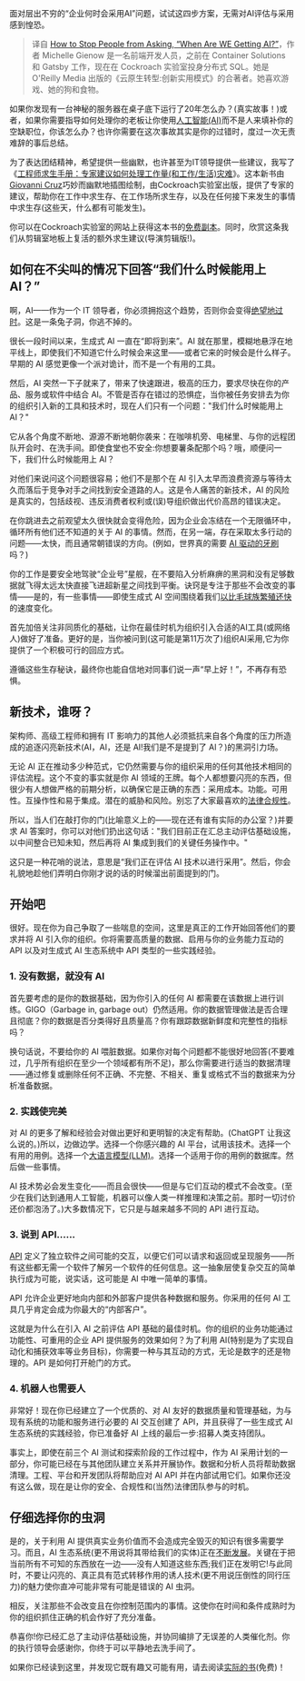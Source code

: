 <!--
title: 如何阻止人们询问：“我们何时得到AI？”
cover: https://cdn.thenewstack.io/media/2023/12/43f3bcf8-answer-ai-requests-1024x593.jpg
-->

面对层出不穷的“企业何时会采用AI”问题，试试这四步方案，无需对AI评估与采用感到惶恐。

> 译自 [How to Stop People from Asking, “When Are WE Getting AI?”](https://thenewstack.io/how-to-stop-people-from-asking-when-are-we-getting-ai/)，作者 Michelle Gienow 是一名前端开发人员，之前在 Container Solutions 和 Gatsby 工作，现在在 Cockroach 实验室投身分布式 SQL。她是 O'Reilly Media 出版的《云原生转型:创新实用模式》的合著者。她喜欢游戏、她的狗和食物。

如果你发现有一台神秘的服务器在桌子底下运行了20年怎么办？(真实故事！)或者，如果你需要指导如何处理你的老板让你使用[人工智能(AI)](https://thenewstack.io/ai/)而不是人来填补你的空缺职位，你该怎么办？也许你需要在这次事故其实是你的过错时，度过一次无责难辞的事后总结。

为了表达团结精神，希望提供一些幽默，也许甚至为IT领导提供一些建议，我写了《[工程师求生手册：专家建议如何处理工作量(和工作/生活)灾难](https://www.cockroachlabs.com/guides/engineers-survival-guide/)》。这本新书由[Giovanni Cruz](https://giovannicruz.com/)巧妙而幽默地插图绘制，由Cockroach实验室出版，提供了专家的建议，帮助你在工作中求生存、在工作场所求生存，以及在任何接下来发生的事情中求生存(这些天，什么都有可能发生)。

你可以在Cockroach实验室的网站上获得这本书的[免费副本](http://www.cockroachlabs.com/guides/engineers-survival-guide)。同时，欣赏这条我们从剪辑室地板上复活的额外求生建议(导演剪辑版!)。

## 如何在不尖叫的情况下回答“我们什么时候能用上 AI？”

啊，AI——作为一个 IT 领导者，你必须拥抱这个趋势，否则你会变得[绝望地过时](https://thenewstack.io/7-ways-to-future-proof-your-developer-job-in-the-age-of-ai/)。这是一条兔子洞，你逃不掉的。

很长一段时间以来，生成式 AI 一直在“即将到来”。AI 就在那里，模糊地悬浮在地平线上，即使我们不知道它什么时候会来这里——或者它来的时候会是什么样子。早期的 AI 感觉更像一个派对诡计，而不是一个有用的工具。

然后，AI 突然一下子就来了，带来了快速跟进，极高的压力，要求尽快在你的产品、服务或软件中结合 AI。不管是否存在错过的恐惧症，当你被任务安排去为你的组织引入新的工具和技术时，现在人们只有一个问题："我们什么时候能用上 AI？"

它从各个角度不断地、源源不断地朝你袭来：在咖啡机旁、电梯里、与你的远程团队开会时、在洗手间。即使食堂也不安全:你想要薯条配那个吗？哦，顺便问一下，我们什么时候能用上 AI？

对他们来说问这个问题很容易；他们不是那个在 AI 引入太早而浪费资源与等待太久而落后于竞争对手之间找到安全道路的人。这是令人痛苦的新技术，AI 的风险是真实的，包括歧视、违反消费者权利或(误)导组织做出代价高昂的错误决定。

在你跳进去之前观望太久很快就会变得危险，因为企业会冻结在一个无限循环中，循环所有他们还不知道的关于 AI 的事情。然而，在另一端，存在采取太多行动的问题——太快，而且通常朝错误的方向。(例如，世界真的需要 [AI 驱动的牙刷](https://oralb.com/en-us/products/compare/electric-toothbrushes#findYourIO)吗？)

你的工作是要安全地驾驶“企业号”星舰，在不要陷入分析麻痹的黑洞和没有足够数据就飞得太远太快直接飞进超新星之间找到平衡。诀窍是专注于那些不会改变的事情——是的，有一些事情——即使生成式 AI 空间围绕着我们[以比毛球族繁殖还快](https://www.youtube.com/watch?v=WXQ0CMp6BI8)的速度变化。

首先加倍关注非同质化的基础，让你在最佳时机为组织引入合适的AI工具(或网络人)做好了准备。更好的是，当你被问到(这可能是第11万次了)组织AI采用,它为你提供了一个积极可行的回应方式。

遵循这些生存秘诀，最终你也能自信地对同事们说一声“早上好！”，不再存有恐惧。

## 新技术，谁呀？

架构师、高级工程师和拥有 IT 影响力的其他人必须抵抗来自各个角度的压力所造成的追逐闪亮新技术(AI，AI，还是 AI!我们是不是提到了 AI？)的黑洞引力场。

无论 AI 正在推动多少种范式，它仍然需要与你的组织采用的任何其他技术相同的评估流程。这个不变的事实就是你 AI 领域的王牌。每个人都想要闪亮的东西，但很少有人想做严格的前期分析，以确保它是正确的东西：采用成本。功能。可用性。互操作性和易于集成。潜在的威胁和风险。别忘了大家最喜欢的[法律合规性](https://thenewstack.io/regulating-ai-presents-confounding-issues/)。

所以，当人们在敲打你的门(比喻意义上的——现在还有谁有实际的办公室？)并要求 AI 答案时，你可以对他们扔出这句话："我们目前正在汇总主动评估基础设施，以中间整合已知未知，然后再将 AI 集成到我们的关键任务操作中。"

这只是一种花哨的说法，意思是“我们正在评估 AI 技术以进行采用”。然后，你会礼貌地趁他们弄明白你刚才说的话的时候溜出前面提到的门。

## 开始吧

很好。现在你为自己争取了一些喘息的空间，这里是真正的工作开始回答他们的要求并将 AI 引入你的组织。你将需要高质量的数据、启用与你的业务能力互动的 API 以及对生成式 AI 生态系统中 API 类型的一些实践经验。

### 1. 没有数据，就没有 AI

首先要考虑的是你的数据基础，因为你引入的任何 AI 都需要在该数据上进行训练。GIGO（Garbage in, garbage out）仍然适用。你的数据管理做法是否合理且彻底？你的数据是否分类得好且质量高？你有跟踪数据新鲜度和完整性的指标吗？

换句话说，不要给你的 AI 喂脏数据。如果你对每个问题都不能很好地回答(不要难过，几乎所有组织在至少一个领域都有所不足)，那么你需要进行适当的数据清理——通过修复或删除任何不正确、不完整、不相关、重复或格式不当的数据来为分析准备数据。

### 2. 实践使完美

对 AI 的更多了解和经验会对做出更好和更明智的决定有帮助。(ChatGPT 让我这么说的。)所以，边做边学。选择一个你感兴趣的 AI 平台，试用该技术。选择一个有用的用例。选择一个[大语言模型(LLM)](https://thenewstack.io/what-is-a-large-language-model/)。选择一个适用于你的用例的数据库。然后做一些事情。

AI 技术势必会发生变化——而且会很快——但是与它们互动的模式不会改变。(至少在我们达到通用人工智能，机器可以像人类一样推理和决策之前。那时一切讨价还价都泡汤了。)大多数情况下，它只是与越来越多不同的 API 进行互动。

### 3. 说到 API......

[API](https://thenewstack.io/6-api-trends-and-practices-to-know-for-2024/) 定义了独立软件之间可能的交互，以便它们可以请求和返回或呈现服务——所有这些都无需一个软件了解另一个软件的任何信息。这一抽象层使复杂交互的简单执行成为可能，说实话，这可能是 AI 中唯一简单的事情。

API 允许企业更好地向内部和外部客户提供各种数据和服务。你采用的任何 AI 工具几乎肯定会成为你最大的“内部客户”。

这就是为什么在引入 AI 之前评估 API 基础的最佳时机。你的组织的业务功能通过功能性、可重用的企业 API 提供服务的效果如何？为了利用 AI(特别是为了实现自动化和捕获效率等业务目标)，你需要一种与其互动的方式，无论是数字的还是物理的。API 是如何打开舱门的方式。

### 4. 机器人也需要人

非常好！现在你已经建立了一个优质的、对 AI 友好的数据质量和管理基础，为与现有系统的功能和服务进行必要的 AI 交互创建了 API，并且获得了一些生成式 AI 生态系统的实践经验，你已准备好 AI 上线的最后一步:招募人类支持团队。

事实上，即使在前三个 AI 测试和探索阶段的工作过程中，作为 AI 采用计划的一部分，你可能已经在与其他团队建立关系并开展协作。数据和分析人员将帮助数据清理。工程、平台和开发团队将帮助应对 AI API 并在内部试用它们。如果你还没有这么做，现在是让你的安全、合规性和(当然)法律团队参与的时机。

## 仔细选择你的虫洞

是的，关于利用 AI 提供真实业务价值而不会造成完全毁灭的知识有很多需要学习。而且，AI 生态系统(更不用说将其带给我们的实体)正在[不断发展](https://openai.com/blog/new-models-and-developer-products-announced-at-devday)。关键在于把当前所有不可知的东西放在一边——没有人知道这些东西;我们正在发明它!与此同时，不要让闪亮的、真正具有范式转移作用的诱人技术(更不用说压倒性的同行压力)的魅力使你直冲可能非常有可能是错误的 AI 虫洞。

相反，关注那些不会改变且在你控制范围内的事情。这使你在时间和条件成熟时为你的组织抓住正确的机会作好了充分准备。

恭喜你!你已经汇总了主动评估基础设施，并协同编排了无误差的人类催化剂。你的执行领导会感谢你，你终于可以平静地去洗手间了。

如果你已经读到这里，并发现它既有趣又可能有用，请去阅读[实际的书](http://www.cockroachlabs.com/guides/engineers-survival-guide)(免费)！
